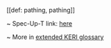 [[def: pathing, pathing]]

~ Spec-Up-T link: <a href='https://weboftrust.github.io/WOT-terms/docs/glossary/pathing'>here</a>

~ More in <a href="https://weboftrust.github.io/WOT-terms/docs/glossary/pathing">extended KERI glossary</a>
